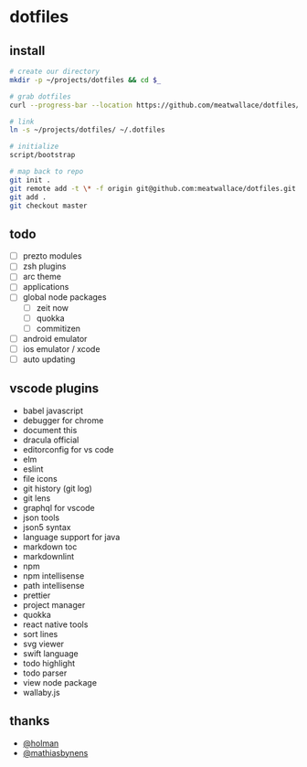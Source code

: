 # dotfiles

## install

```bash
# create our directory
mkdir -p ~/projects/dotfiles && cd $_

# grab dotfiles
curl --progress-bar --location https://github.com/meatwallace/dotfiles/tarball/master | tar -xzv --strip-components 1

# link
ln -s ~/projects/dotfiles/ ~/.dotfiles

# initialize
script/bootstrap

# map back to repo
git init .
git remote add -t \* -f origin git@github.com:meatwallace/dotfiles.git
git add .
git checkout master
```

## todo

- [ ] prezto modules
- [ ] zsh plugins
- [ ] arc theme
- [ ] applications
- [ ] global node packages
  - [ ] zeit now
  - [ ] quokka
  - [ ] commitizen
- [ ] android emulator
- [ ] ios emulator / xcode
- [ ] auto updating

## vscode plugins

- babel javascript
- debugger for chrome
- document this
- dracula official
- editorconfig for vs code
- elm
- eslint
- file icons
- git history (git log)
- git lens
- graphql for vscode
- json tools
- json5 syntax
- language support for java
- markdown toc
- markdownlint
- npm
- npm intellisense
- path intellisense
- prettier
- project manager
- quokka
- react native tools
- sort lines
- svg viewer
- swift language
- todo highlight
- todo parser
- view node package
- wallaby.js

## thanks

- [@holman](https://github.com/holman/dotfiles)
- [@mathiasbynens](https://github.com/mathiasbynens/dotfiles)

